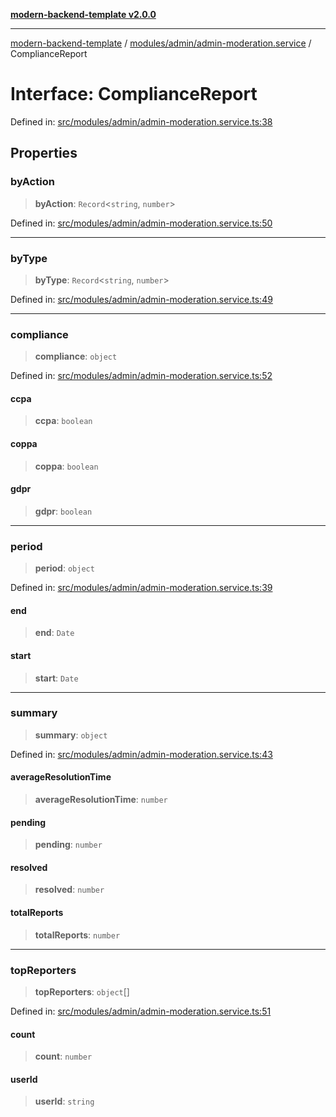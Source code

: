 [**modern-backend-template v2.0.0**](../../../../README.md)

***

[modern-backend-template](../../../../modules.md) / [modules/admin/admin-moderation.service](../README.md) / ComplianceReport

# Interface: ComplianceReport

Defined in: [src/modules/admin/admin-moderation.service.ts:38](https://github.com/maemreyo/saas-4cus-nodejs/blob/2a5b3f3aa11335dfa561e80e1feabb8e6084261e/src/modules/admin/admin-moderation.service.ts#L38)

## Properties

### byAction

> **byAction**: `Record`\<`string`, `number`\>

Defined in: [src/modules/admin/admin-moderation.service.ts:50](https://github.com/maemreyo/saas-4cus-nodejs/blob/2a5b3f3aa11335dfa561e80e1feabb8e6084261e/src/modules/admin/admin-moderation.service.ts#L50)

***

### byType

> **byType**: `Record`\<`string`, `number`\>

Defined in: [src/modules/admin/admin-moderation.service.ts:49](https://github.com/maemreyo/saas-4cus-nodejs/blob/2a5b3f3aa11335dfa561e80e1feabb8e6084261e/src/modules/admin/admin-moderation.service.ts#L49)

***

### compliance

> **compliance**: `object`

Defined in: [src/modules/admin/admin-moderation.service.ts:52](https://github.com/maemreyo/saas-4cus-nodejs/blob/2a5b3f3aa11335dfa561e80e1feabb8e6084261e/src/modules/admin/admin-moderation.service.ts#L52)

#### ccpa

> **ccpa**: `boolean`

#### coppa

> **coppa**: `boolean`

#### gdpr

> **gdpr**: `boolean`

***

### period

> **period**: `object`

Defined in: [src/modules/admin/admin-moderation.service.ts:39](https://github.com/maemreyo/saas-4cus-nodejs/blob/2a5b3f3aa11335dfa561e80e1feabb8e6084261e/src/modules/admin/admin-moderation.service.ts#L39)

#### end

> **end**: `Date`

#### start

> **start**: `Date`

***

### summary

> **summary**: `object`

Defined in: [src/modules/admin/admin-moderation.service.ts:43](https://github.com/maemreyo/saas-4cus-nodejs/blob/2a5b3f3aa11335dfa561e80e1feabb8e6084261e/src/modules/admin/admin-moderation.service.ts#L43)

#### averageResolutionTime

> **averageResolutionTime**: `number`

#### pending

> **pending**: `number`

#### resolved

> **resolved**: `number`

#### totalReports

> **totalReports**: `number`

***

### topReporters

> **topReporters**: `object`[]

Defined in: [src/modules/admin/admin-moderation.service.ts:51](https://github.com/maemreyo/saas-4cus-nodejs/blob/2a5b3f3aa11335dfa561e80e1feabb8e6084261e/src/modules/admin/admin-moderation.service.ts#L51)

#### count

> **count**: `number`

#### userId

> **userId**: `string`
